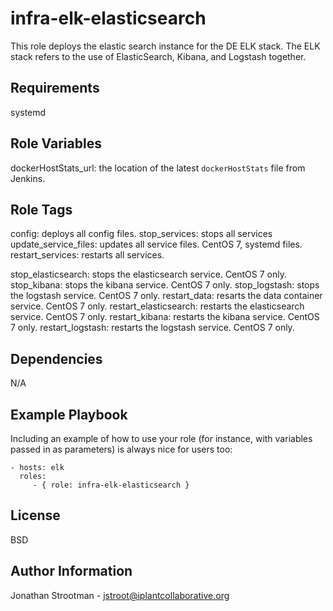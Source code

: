 infra-elk-elasticsearch
=======================

This role deploys the elastic search instance for the DE ELK stack. 
The ELK stack refers to the use of ElasticSearch, Kibana, and Logstash together.


Requirements
------------

systemd

Role Variables
--------------
dockerHostStats_url: the location of the latest `dockerHostStats` file from Jenkins.

Role Tags
---------

config: deploys all config files.
stop_services: stops all services
update_service_files: updates all service files. CentOS 7, systemd files.
restart_services: restarts all services. 

stop_elasticsearch: stops the elasticsearch service. CentOS 7 only.
stop_kibana: stops the kibana service. CentOS 7 only.
stop_logstash: stops the logstash service. CentOS 7 only.
restart_data: resarts the data container service. CentOS 7 only.
restart_elasticsearch: restarts the elasticsearch service. CentOS 7 only.
restart_kibana: restarts the kibana service. CentOS 7 only.
restart_logstash: restarts the logstash service. CentOS 7 only.

Dependencies
------------
N/A

Example Playbook
----------------

Including an example of how to use your role (for instance, with variables passed in as parameters) is always nice for users too:

    - hosts: elk
      roles:
         - { role: infra-elk-elasticsearch }

License
-------

BSD

Author Information
------------------

Jonathan Strootman - jstroot@iplantcollaborative.org


